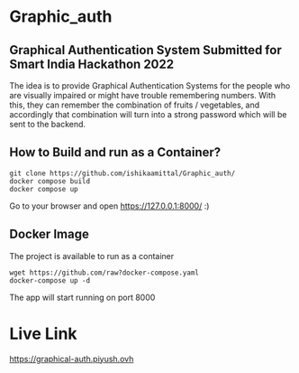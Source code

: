 # Graphic_auth
 
## Graphical Authentication System Submitted for Smart India Hackathon 2022

The idea is to provide Graphical Authentication Systems for the people who are visually impaired or might have trouble remembering numbers.
With this, they can remember the combination of fruits / vegetables, and accordingly that combination will turn into a strong password which will be sent to the backend.

## How to Build and run as a Container?
```shell
git clone https://github.com/ishikaamittal/Graphic_auth/
docker compose build
docker compose up
```

Go to your browser and open https://127.0.0.1:8000/ :)

## Docker Image

The project is available to run as a container

```
wget https://github.com/raw?docker-compose.yaml
docker-compose up -d
```

The app will start running on port 8000

# Live Link

https://graphical-auth.piyush.ovh
